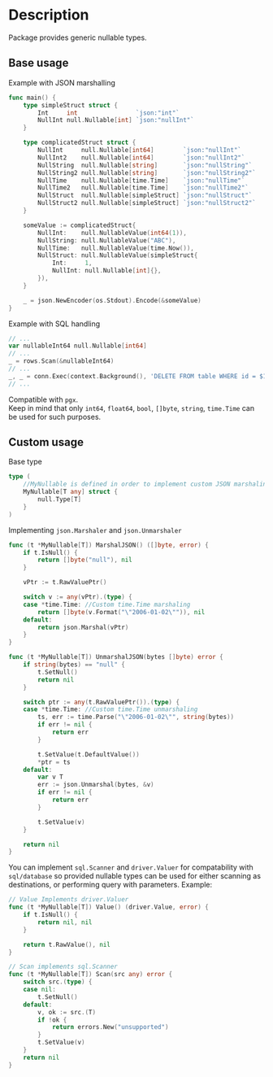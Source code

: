 # Description
Package provides generic nullable types.
## Base usage
Example with JSON marshalling
```go
func main() {
	type simpleStruct struct {
		Int     int                `json:"int"`
		NullInt null.Nullable[int] `json:"nullInt"`
	}

	type complicatedStruct struct {
		NullInt     null.Nullable[int64]        `json:"nullInt"`
		NullInt2    null.Nullable[int64]        `json:"nullInt2"`
		NullString  null.Nullable[string]       `json:"nullString"`
		NullString2 null.Nullable[string]       `json:"nullString2"`
		NullTime    null.Nullable[time.Time]    `json:"nullTime"`
		NullTime2   null.Nullable[time.Time]    `json:"nullTime2"`
		NullStruct  null.Nullable[simpleStruct] `json:"nullStruct"`
		NullStruct2 null.Nullable[simpleStruct] `json:"nullStruct2"`
	}

	someValue := complicatedStruct{
		NullInt:    null.NullableValue(int64(1)),
		NullString: null.NullableValue("ABC"),
		NullTime:   null.NullableValue(time.Now()),
		NullStruct: null.NullableValue(simpleStruct{
			Int:     1,
			NullInt: null.Nullable[int]{},
		}),
	}

	_ = json.NewEncoder(os.Stdout).Encode(&someValue)
}
```
Example with SQL handling
```go
// ...
var nullableInt64 null.Nullable[int64]
// ...
_ = rows.Scan(&nullableInt64)
// ...
_, _ = conn.Exec(context.Background(), 'DELETE FROM table WHERE id = $1', &nullableInt64)
// ...
```
Compatible with `pgx`.<br>
Keep in mind that only `int64`, `float64`, `bool`, `[]byte`, `string`, `time.Time` can be used for such purposes.

## Custom usage
Base type
```go
type (
	//MyNullable is defined in order to implement custom JSON marshaling and unmarshaling and database sql compatability
	MyNullable[T any] struct {
		null.Type[T]
	}
)
```
Implementing `json.Marshaler` and `json.Unmarshaler`
```go
func (t *MyNullable[T]) MarshalJSON() ([]byte, error) {
    if t.IsNull() {
        return []byte("null"), nil
    }

    vPtr := t.RawValuePtr()

    switch v := any(vPtr).(type) {
    case *time.Time: //Custom time.Time marshaling
        return []byte(v.Format("\"2006-01-02\"")), nil
    default:
        return json.Marshal(vPtr)
    }
}

func (t *MyNullable[T]) UnmarshalJSON(bytes []byte) error {
    if string(bytes) == "null" {
        t.SetNull()
        return nil
    }

    switch ptr := any(t.RawValuePtr()).(type) {
	case *time.Time: //Custom time.Time unmarshaling
        ts, err := time.Parse("\"2006-01-02\"", string(bytes))
        if err != nil {
            return err
        }

        t.SetValue(t.DefaultValue())
        *ptr = ts
    default:
        var v T
        err := json.Unmarshal(bytes, &v)
        if err != nil {
            return err
        }

        t.SetValue(v)
    }

    return nil
}
```
You can implement `sql.Scanner` and `driver.Valuer` for compatability with `sql/database` so provided nullable types can be used for either
scanning as destinations, or performing query with parameters. Example:

```go
// Value Implements driver.Valuer
func (t *MyNullable[T]) Value() (driver.Value, error) {
    if t.IsNull() {
        return nil, nil
    }

    return t.RawValue(), nil
}

// Scan implements sql.Scanner
func (t *MyNullable[T]) Scan(src any) error {
    switch src.(type) {
    case nil:
        t.SetNull()
    default:
        v, ok := src.(T)
        if !ok {
            return errors.New("unsupported")
        }
        t.SetValue(v)
    }
    return nil
}
```
